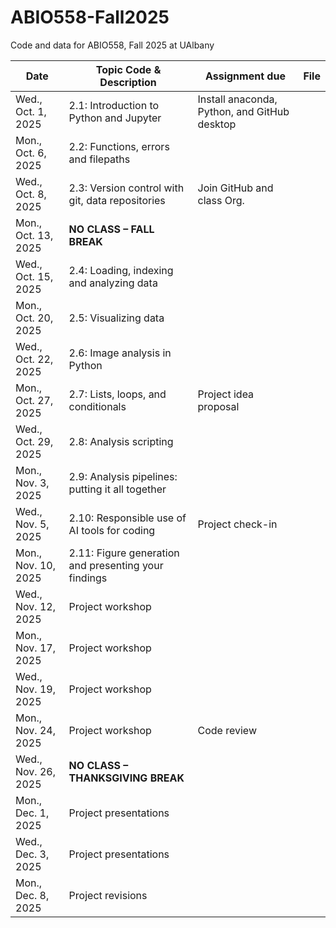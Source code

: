 # ABIO558-Fall2025
Code and data for ABIO558, Fall 2025 at UAlbany

| Date               | Topic Code & Description                                | Assignment due | File |
|--------------------|---------------------------------------------------------|-------------|------|
| Wed., Oct. 1, 2025 | 2.1: Introduction to Python and Jupyter                 |Install anaconda, Python, and GitHub desktop           |      |
| Mon., Oct. 6, 2025 | 2.2: Functions, errors and filepaths                    |             |      |
| Wed., Oct. 8, 2025 | 2.3: Version control with git, data repositories        |Join GitHub and class Org.             |      |
| Mon., Oct. 13, 2025| **NO CLASS – FALL BREAK**                               |             |      |
| Wed., Oct. 15, 2025| 2.4: Loading, indexing and analyzing data               |             |      |
| Mon., Oct. 20, 2025| 2.5: Visualizing data                                   |             |      |
| Wed., Oct. 22, 2025| 2.6: Image analysis in Python                           |             |      |
| Mon., Oct. 27, 2025| 2.7: Lists, loops, and conditionals                     |Project idea proposal   |      |
| Wed., Oct. 29, 2025| 2.8: Analysis scripting                                 |             |      |
| Mon., Nov. 3, 2025 | 2.9: Analysis pipelines: putting it all together        |             |      |
| Wed., Nov. 5, 2025 | 2.10: Responsible use of AI tools for coding            |Project check-in |      |
| Mon., Nov. 10, 2025| 2.11: Figure generation and presenting your findings    |             |      |
| Wed., Nov. 12, 2025| Project workshop                                        |             |      |
| Mon., Nov. 17, 2025| Project workshop                                        |             |      |
| Wed., Nov. 19, 2025| Project workshop                                        |             |      |
| Mon., Nov. 24, 2025| Project workshop                                        |Code review  |      |
| Wed., Nov. 26, 2025| **NO CLASS – THANKSGIVING BREAK**                       |             |      |
| Mon., Dec. 1, 2025 | Project presentations                                   |             |      |
| Wed., Dec. 3, 2025 | Project presentations                                   |             |      |
| Mon., Dec. 8, 2025 | Project revisions                                       |             |      |
